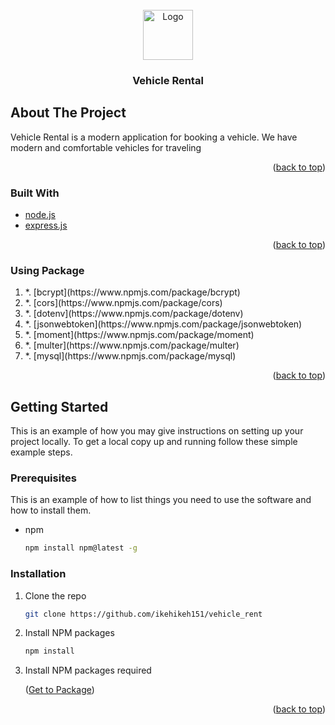 <div id="top"></div>

<!-- PROJECT LOGO -->
<br />
<div align="center">
  <a href="https://github.com/ikehikeh151/vehicle_rent">
    <img src="https://github.com/ikehikeh151/frontend_vehicle/blob/main/assets/icons/logo.svg" alt="Logo" width="80" height="80">
  </a>

<h3 align="center">Vehicle Rental</h3>

</div>

<!-- ABOUT THE PROJECT -->

## About The Project

Vehicle Rental is a modern application for booking a vehicle. We have modern and comfortable vehicles for traveling

<p align="right">(<a href="#top">back to top</a>)</p>

### Built With

- [node.js](https://nodejs.org/)
- [express.js](https://expressjs.com/)

<p align="right">(<a href="#top">back to top</a>)</p>

<div id=package></div>

### Using Package

<ol>
<li>*. [bcrypt](https://www.npmjs.com/package/bcrypt)</li>
<li>*. [cors](https://www.npmjs.com/package/cors)</li>
<li>*. [dotenv](https://www.npmjs.com/package/dotenv)</li>
<li>*. [jsonwebtoken](https://www.npmjs.com/package/jsonwebtoken)</li>
<li>*. [moment](https://www.npmjs.com/package/moment)</li>
<li>*. [multer](https://www.npmjs.com/package/multer)</li>
<li>*. [mysql](https://www.npmjs.com/package/mysql)</li>
</ol>

<p align="right">(<a href="#top">back to top</a>)</p>

<!-- GETTING STARTED -->

## Getting Started

This is an example of how you may give instructions on setting up your project locally.
To get a local copy up and running follow these simple example steps.

### Prerequisites

This is an example of how to list things you need to use the software and how to install them.

- npm
  ```sh
  npm install npm@latest -g
  ```

### Installation

1. Clone the repo
   ```sh
   git clone https://github.com/ikehikeh151/vehicle_rent
   ```
2. Install NPM packages
   ```sh
   npm install
   ```
3. Install NPM packages required <p align="left">(<a href="#package">Get to Package</a>)</p>

<p align="right">(<a href="#top">back to top</a>)</p>
